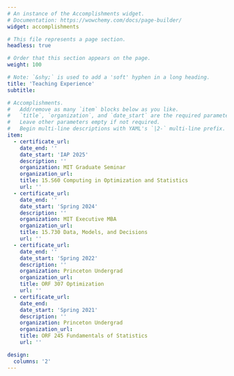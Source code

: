 ```yaml
---
# An instance of the Accomplishments widget.
# Documentation: https://wowchemy.com/docs/page-builder/
widget: accomplishments

# This file represents a page section.
headless: true

# Order that this section appears on the page.
weight: 100

# Note: `&shy;` is used to add a 'soft' hyphen in a long heading.
title: 'Teaching Experience'
subtitle:

# Accomplishments.
#   Add/remove as many `item` blocks below as you like.
#   `title`, `organization`, and `date_start` are the required parameters.
#   Leave other parameters empty if not required.
#   Begin multi-line descriptions with YAML's `|2-` multi-line prefix.
item:
  - certificate_url: 
    date_end: ''
    date_start: 'IAP 2025'
    description: ''
    organization: MIT Graduate Seminar
    organization_url: 
    title: 15.S60 Computing in Optimization and Statistics
    url: ''
  - certificate_url: 
    date_end: ''
    date_start: 'Spring 2024'
    description: ''
    organization: MIT Executive MBA
    organization_url: 
    title: 15.730 Data, Models, and Decisions
    url: ''
  - certificate_url: 
    date_end: ''
    date_start: 'Spring 2022'
    description: ''
    organization: Princeton Undergrad
    organization_url: 
    title: ORF 307 Optimization
    url: ''
  - certificate_url: 
    date_end: 
    date_start: 'Spring 2021'
    description: ''
    organization: Princeton Undergrad
    organization_url: 
    title: ORF 245 Fundamentals of Statistics
    url: ''

design:
  columns: '2'
---
```

